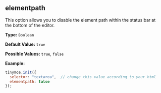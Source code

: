 ## elementpath

This option allows you to disable the element path within the status bar at the bottom of the editor.

**Type:** `Boolean`

**Default Value:** `true`

**Possible Values:** `true`, `false`

**Example:**

```js
tinymce.init({
  selector: "textarea",  // change this value according to your html
  elementpath: false
});
```
